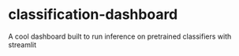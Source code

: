 # classification-dashboard
A cool dashboard built to run inference on pretrained classifiers with streamlit
